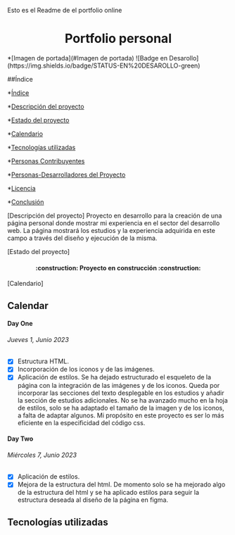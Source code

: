 Esto es el Readme de el portfolio online

<h1 align="center"> Portfolio personal </h1>
*[Imagen de portada](#Imagen de portada)
![Badge en Desarollo](https://img.shields.io/badge/STATUS-EN%20DESAROLLO-green)

##Índice

*[Índice](#índice)

*[Descripción del proyecto](#descripción-del-proyecto)

*[Estado del proyecto](#Estado-del-proyecto)

*[Calendario](#Calendario)

*[Tecnologías utilizadas](#tecnologías-utilizadas)

*[Personas Contribuyentes](#personas-contribuyentes)

*[Personas-Desarrolladores del Proyecto](#personas-desarrolladores)

*[Licencia](#licencia)

*[Conclusión](#conclusión)

[Descripción del proyecto]
Proyecto en desarrollo para la creación de una página personal donde mostrar mi experiencia en el sector del desarrollo web. La página mostrará los estudios y la experiencia adquirida en este campo a través del diseño y ejecución de la misma.

[Estado del proyecto]
<h4 align="center">
:construction: Proyecto en construcción :construction:
</h4>

[Calendario]

## Calendar
#### Day One


###### Jueves 1, Junio 2023

- [x] Estructura HTML.
- [x] Incorporación de los iconos y de las imágenes.
- [x] Aplicación de estilos.
Se ha dejado estructurado el esqueleto de la página con la integración de las imágenes y de los iconos. Queda por incorporar las secciones del texto desplegable en los estudios y añadir la sección de estudios adicionales. No se ha avanzado mucho en la hoja de estilos, solo se ha adaptado el tamaño de la imagen y de los iconos, a falta de adaptar algunos. Mi propósito en este proyecto es ser lo más eficiente en la especificidad del código css. 

#### Day Two


###### Miércoles 7, Junio 2023

- [x] Aplicación de estilos.
- [x] Mejora de la estructura del html.
De momento solo se ha mejorado algo de la estructura del html y se ha aplicado estilos para seguir la estructura deseada al diseño de la página en figma.

## Tecnologías utilizadas



